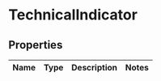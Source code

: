 # TechnicalIndicator

## Properties

 Name | Type | Description | Notes 
------|------|-------------|-------



